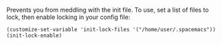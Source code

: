Prevents you from meddling with the init file. To use, set a list of files to lock,
then enable locking in your config file:

```
(customize-set-variable 'init-lock-files '("/home/user/.spacemacs"))
(init-lock-enable)
```
